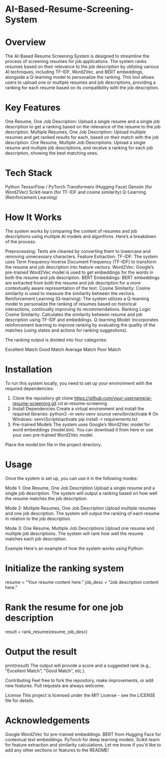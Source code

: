 # AI-Based-Resume-Screening-System
# Overview
The AI-Based Resume Screening System is designed to streamline the process of screening resumes for job applications. The system ranks resumes based on their relevance to the job description by utilizing various AI techniques, including TF-IDF, Word2Vec, and BERT embeddings, alongside a Q-learning model to personalize the ranking. This tool allows users to upload one or multiple resumes and job descriptions, providing a ranking for each resume based on its compatibility with the job description.

# Key Features
One Resume, One Job Description: Upload a single resume and a single job description to get a ranking based on the relevance of the resume to the job description.
Multiple Resumes, One Job Description: Upload multiple resumes and get ranked results for each, based on their match with the job description.
One Resume, Multiple Job Descriptions: Upload a single resume and multiple job descriptions, and receive a ranking for each job description, showing the best matching ones.
# Tech Stack
Python
TensorFlow / PyTorch
Transformers (Hugging Face)
Gensim (for Word2Vec)
Scikit-learn (for TF-IDF and cosine similarity)
Q-Learning (Reinforcement Learning)
# How It Works
The system works by comparing the content of resumes and job descriptions using multiple AI models and algorithms. Here’s a breakdown of the process:

Preprocessing: Texts are cleaned by converting them to lowercase and removing unnecessary characters.
Feature Extraction:
TF-IDF: The system uses Term Frequency-Inverse Document Frequency (TF-IDF) to transform the resume and job description into feature vectors.
Word2Vec: Google’s pre-trained Word2Vec model is used to get embeddings for the words in both the resume and job description.
BERT Embeddings: BERT embeddings are extracted from both the resume and job description for a more contextually aware representation of the text.
Cosine Similarity: Cosine similarity is used to measure the similarity between the vectors.
Reinforcement Learning (Q-learning): The system utilizes a Q-learning model to personalize the ranking of resumes based on historical interactions, continually improving its recommendations.
Ranking Logic
Cosine Similarity: Calculates the similarity between resume and job description using TF-IDF and embeddings.
Q-learning Model: Incorporates reinforcement learning to improve ranking by evaluating the quality of the matches (using states and actions for ranking suggestions).

The ranking output is divided into four categories:

Excellent Match
Good Match
Average Match
Poor Match
# Installation
To run this system locally, you need to set up your environment with the required dependencies:

1. Clone the repository
git clone https://github.com/your-username/ai-resume-screening.git
cd ai-resume-screening
2. Install Dependencies
Create a virtual environment and install the required libraries:
python3 -m venv venv
source venv/bin/activate  # On Windows: venv\Scripts\activate
pip install -r requirements.txt
3. Pre-trained Models
The system uses Google’s Word2Vec model for word embeddings (model.bin). You can download it from here or use your own pre-trained Word2Vec model.

Place the model.bin file in the project directory.
# Usage
Once the system is set up, you can use it in the following modes:

Mode 1: One Resume, One Job Description
Upload a single resume and a single job description. The system will output a ranking based on how well the resume matches the job description.

Mode 2: Multiple Resumes, One Job Description
Upload multiple resumes and one job description. The system will output the ranking of each resume in relation to the job description.

Mode 3: One Resume, Multiple Job Descriptions
Upload one resume and multiple job descriptions. The system will rank how well the resume matches each job description.

Example
Here's an example of how the system works using Python:

# Initialize the ranking system
resume = "Your resume content here."
job_desc = "Job description content here."

# Rank the resume for one job description
result = rank_resume(resume, job_desc)

# Output the result
print(result)
The output will provide a score and a suggested rank (e.g., "Excellent Match", "Good Match", etc.).

Contributing
Feel free to fork the repository, make improvements, or add new features. Pull requests are always welcome.

License
This project is licensed under the MIT License - see the LICENSE file for details.

# Acknowledgements
Google Word2Vec for pre-trained embeddings.
BERT from Hugging Face for contextual text embeddings.
PyTorch for deep learning models.
Scikit-learn for feature extraction and similarity calculations.
Let me know if you'd like to add any other sections or features to the README!








